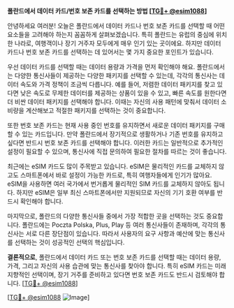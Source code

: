 **폴란드에서 데이터 카드/번호 보존 카드를 선택하는 방법 [[TG💪+ @esim1088](https://t.me/s/esim1088)]**

안녕하세요 여러분! 오늘은 폴란드에서 데이터 카드나 번호 보존 카드를 선택할 때 어떤 요소들을 고려해야 하는지 꼼꼼하게 살펴보겠습니다. 특히 폴란드는 유럽의 중심에 위치한 나라로, 여행객이나 장기 거주자 모두에게 매우 인기 있는 곳이에요. 하지만 데이터 카드나 번호 보존 카드를 선택하는 데 있어서는 몇 가지 중요한 포인트가 있습니다.

우선 데이터 카드를 선택할 때는 데이터 용량과 가격을 먼저 확인해야 해요. 폴란드에서는 다양한 통신사들이 제공하는 다양한 패키지를 선택할 수 있는데, 각각의 통신사는 데이터 속도와 가격 정책이 조금씩 다릅니다. 예를 들어, 저렴한 데이터 패키지를 찾고 있다면 낮은 속도로 무제한 데이터를 제공하는 상품이 있을 수 있고, 빠른 속도를 원한다면 더 비싼 데이터 패키지를 선택해야 합니다. 이때는 자신의 사용 패턴에 맞춰서 데이터 소비량을 계산해보고 적절한 패키지를 선택하는 것이 중요합니다.

또한 번호 보존 카드는 현재 사용 중인 번호를 유지하면서 새로운 데이터 패키지를 구매할 수 있는 카드입니다. 만약 폴란드에서 장기적으로 생활하거나 기존 번호를 유지하고 싶다면 반드시 번호 보존 카드를 선택해야 합니다. 이러한 카드는 일반적으로 추가적인 설정이 필요할 수 있으며, 통신사에 직접 문의하여 필요한 절차를 따르는 것이 좋습니다.

최근에는 eSIM 카드도 많이 주목받고 있습니다. eSIM은 물리적인 카드를 교체하지 않고도 스마트폰에서 바로 설정이 가능한 카드로, 특히 여행자들에게 인기가 많아요. eSIM을 사용하면 여러 국가에서 번거롭게 물리적인 SIM 카드를 교체하지 않아도 됩니다. 하지만 eSIM은 일부 최신 스마트폰에서만 지원되므로 자신의 기기 호환 여부를 반드시 확인해야 합니다.

마지막으로, 폴란드의 다양한 통신사들 중에서 가장 적합한 곳을 선택하는 것도 중요합니다. 폴란드에는 Poczta Polska, Plus, Play 등 여러 통신사들이 존재하며, 각각의 통신사는 서로 다른 장단점이 있습니다. 따라서 사용자의 요구 사항과 예산에 맞는 통신사를 선택하는 것이 성공적인 선택의 핵심입니다.

**결론적으로**, 폴란드에서 데이터 카드 또는 번호 보존 카드를 선택할 때는 데이터 용량, 가격, 그리고 자신의 사용 습관에 맞는 통신사를 찾아야 합니다. 특히 eSIM 카드는 미래지향적인 선택이며, 장기 거주를 준비하고 있다면 번호 보존 카드도 반드시 검토해야 합니다. [[TG💪+ @esim1088](https://t.me/s/esim1088)]

[[TG💪+ @esim1088](https://t.me/s/esim1088) ![Image](https://i.postimg.cc/Y0z9fWf4/image.png)]